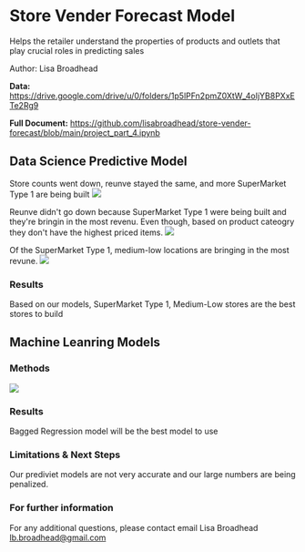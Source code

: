 # Store Vender Forecast Model
Helps the retailer understand the properties of products and outlets that play crucial roles in predicting sales

Author: Lisa Broadhead

<strong>Data:</strong>
https://drive.google.com/drive/u/0/folders/1p5lPFn2pmZ0XtW_4oIjYB8PXxETe2Rg9

<strong>Full Document:</strong>
https://github.com/lisabroadhead/store-vender-forecast/blob/main/project_part_4.ipynb
## Data Science Predictive Model


Store counts went down, reunve stayed the same, and more SuperMarket Type 1 are being built
<img src="https://github.com/lisabroadhead/store-vender-forecast/blob/main/stores_sales_2.png" />

Reunve didn't go down because SuperMarket Type 1 were being built and they're bringin in the most revenu. Even though, based on product cateogry they don't have the highest priced items. 
<img src="https://github.com/lisabroadhead/store-vender-forecast/blob/main/Screen%20Shot%202022-06-30%20at%2012.06.43%20PM.png" />

Of the SuperMarket Type 1, medium-low locations are bringing in the most revune.
<img src="https://github.com/lisabroadhead/store-vender-forecast/blob/main/store_type_size%20(1).png" />

### Results
Based on our models, SuperMarket Type 1, Medium-Low stores are the best stores to build
## Machine Leanring Models

### Methods
<img src="https://github.com/lisabroadhead/store-vender-forecast/blob/main/regression.png" />

### Results
Bagged Regression model will be the best model to use

### Limitations & Next Steps
Our prediviet models are not very accurate and our large numbers are being penalized.


### For further information
For any additional questions, please contact email
Lisa Broadhead
lb.broadhead@gmail.com
